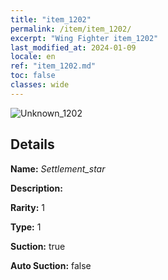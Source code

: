 ```yaml
---
title: "item_1202"
permalink: /item/item_1202/
excerpt: "Wing Fighter item_1202"
last_modified_at: 2024-01-09
locale: en
ref: "item_1202.md"
toc: false
classes: wide
---
```



 ![Unknown_1202](/images/item/Settlement_star_p.png)



## Details

 **Name:** *Settlement_star* 

 **Description:** 

 **Rarity:** 1 

 **Type:** 1 

 **Suction:** true 

 **Auto Suction:** false 


